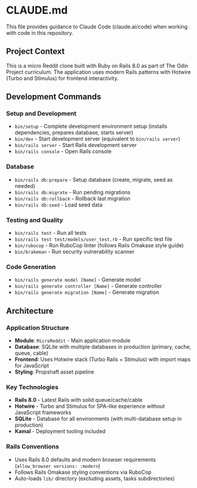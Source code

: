 # CLAUDE.md

This file provides guidance to Claude Code (claude.ai/code) when working with code in this repository.

## Project Context
This is a micro Reddit clone built with Ruby on Rails 8.0 as part of The Odin Project curriculum. The application uses modern Rails patterns with Hotwire (Turbo and Stimulus) for frontend interactivity.

## Development Commands

### Setup and Development
- `bin/setup` - Complete development environment setup (installs dependencies, prepares database, starts server)
- `bin/dev` - Start development server (equivalent to `bin/rails server`)
- `bin/rails server` - Start Rails development server
- `bin/rails console` - Open Rails console

### Database
- `bin/rails db:prepare` - Setup database (create, migrate, seed as needed)
- `bin/rails db:migrate` - Run pending migrations
- `bin/rails db:rollback` - Rollback last migration
- `bin/rails db:seed` - Load seed data

### Testing and Quality
- `bin/rails test` - Run all tests
- `bin/rails test test/models/user_test.rb` - Run specific test file
- `bin/rubocop` - Run RuboCop linter (follows Rails Omakase style guide)
- `bin/brakeman` - Run security vulnerability scanner

### Code Generation
- `bin/rails generate model [Name]` - Generate model
- `bin/rails generate controller [Name]` - Generate controller
- `bin/rails generate migration [Name]` - Generate migration

## Architecture

### Application Structure
- **Module**: `MicroReddit` - Main application module
- **Database**: SQLite with multiple databases in production (primary, cache, queue, cable)
- **Frontend**: Uses Hotwire stack (Turbo Rails + Stimulus) with import maps for JavaScript
- **Styling**: Propshaft asset pipeline

### Key Technologies
- **Rails 8.0** - Latest Rails with solid queue/cache/cable
- **Hotwire** - Turbo and Stimulus for SPA-like experience without JavaScript frameworks
- **SQLite** - Database for all environments (with multi-database setup in production)
- **Kamal** - Deployment tooling included

### Rails Conventions
- Uses Rails 8.0 defaults and modern browser requirements (`allow_browser versions: :modern`)
- Follows Rails Omakase styling conventions via RuboCop
- Auto-loads `lib/` directory (excluding assets, tasks subdirectories)